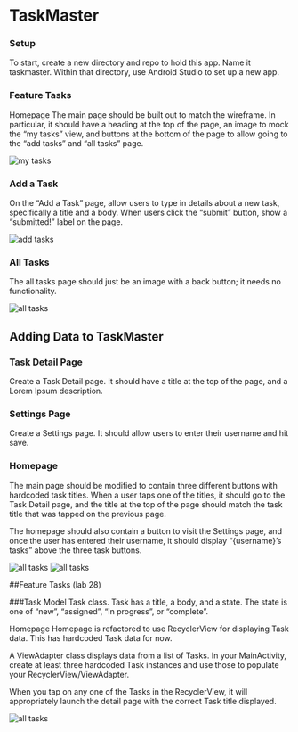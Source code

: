 # TaskMaster

### Setup
To start, create a new directory and repo to hold this app. Name it taskmaster.
Within that directory, use Android Studio to set up a new app.


### Feature Tasks
Homepage
The main page should be built out to match the wireframe. In particular, it should have a heading
at the top of the page, an image to mock the “my tasks” view, and buttons at the bottom of the page
to allow going to the “add tasks” and “all tasks” page.


![my tasks](./assets/my-tasks.png)



### Add a Task
On the “Add a Task” page, allow users to type in details about a new task, specifically a title and
a body. When users click the “submit” button, show a “submitted!” label on the page.


![add tasks](./assets/add-task.png)



### All Tasks
The all tasks page should just be an image with a back button; it needs no functionality.

![all tasks](./assets/all-tasks.png)








## Adding Data to TaskMaster


### Task Detail Page
Create a Task Detail page. It should have a title at the top of the page, and a Lorem Ipsum
description.

### Settings Page
Create a Settings page. It should allow users to enter their username and hit save.

### Homepage
The main page should be modified to contain three different buttons with hardcoded task titles.
When a user taps one of the titles, it should go to the Task Detail page, and the title at the
top of the page should match the task title that was tapped on the previous page.

The homepage should also contain a button to visit the Settings page, and once the user has entered
their username, it should display “{username}’s tasks” above the three task buttons.

![all tasks](./assets/homescreen.png)
![all tasks](./assets/task-detail.png)







##Feature Tasks (lab 28)

###Task Model
Task class. Task has a title, a body, and a state. The state is one of “new”, “assigned”,
“in progress”, or “complete”.

Homepage
Homepage is refactored to use RecyclerView for displaying Task data. This has hardcoded
Task data for now.

A ViewAdapter class displays data from a list of Tasks.
In your MainActivity, create at least three hardcoded Task instances and use those to populate
your RecyclerView/ViewAdapter.

When you tap on any one of the Tasks in the RecyclerView, it will appropriately
launch the detail page with the correct Task title displayed.


![all tasks](./assets/homepageNew.png)